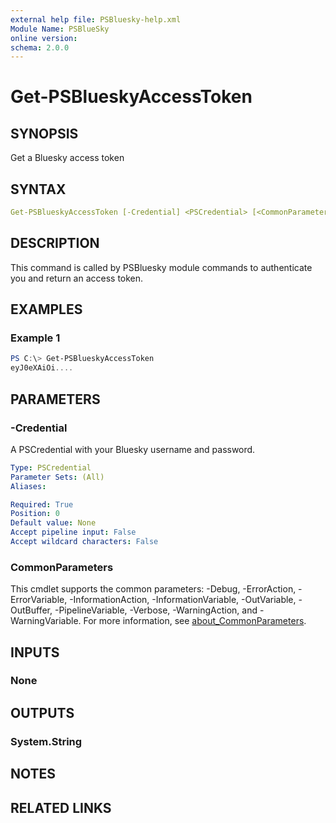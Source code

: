 ```yaml
---
external help file: PSBluesky-help.xml
Module Name: PSBlueSky
online version:
schema: 2.0.0
---
```


# Get-PSBlueskyAccessToken

## SYNOPSIS

Get a Bluesky access token

## SYNTAX

```yaml
Get-PSBlueskyAccessToken [-Credential] <PSCredential> [<CommonParameters>]
```

## DESCRIPTION

This command is called by PSBluesky module commands to authenticate you and return an access token.

## EXAMPLES

### Example 1

```powershell
PS C:\> Get-PSBlueskyAccessToken
eyJ0eXAiOi....
```

## PARAMETERS

### -Credential

A PSCredential with your Bluesky username and password.

```yaml
Type: PSCredential
Parameter Sets: (All)
Aliases:

Required: True
Position: 0
Default value: None
Accept pipeline input: False
Accept wildcard characters: False
```

### CommonParameters

This cmdlet supports the common parameters: -Debug, -ErrorAction, -ErrorVariable, -InformationAction, -InformationVariable, -OutVariable, -OutBuffer, -PipelineVariable, -Verbose, -WarningAction, and -WarningVariable. For more information, see [about_CommonParameters](http://go.microsoft.com/fwlink/?LinkID=113216).

## INPUTS

### None

## OUTPUTS

### System.String

## NOTES

## RELATED LINKS

